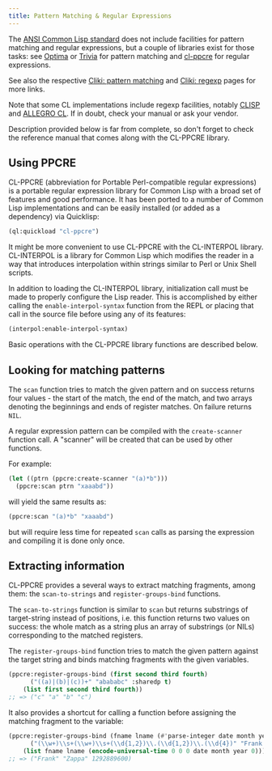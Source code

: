 ```yaml
---
title: Pattern Matching & Regular Expressions
---
```


The
[ANSI Common Lisp standard](http://www.lispworks.com/documentation/HyperSpec/index.html)
does not include facilities for pattern matching and regular
expressions, but a couple of libraries exist for those tasks: see
[Optima](https://github.com/m2ym/optima) or
[Trivia](https://github.com/guicho271828/trivia) for pattern matching
and [cl-ppcre](http://weitz.de/cl-ppcre/) for regular expressions.

See also the respective
[Cliki: pattern matching](http://www.cliki.net/pattern%20matching) and
[Cliki: regexp](http://www.cliki.net/Regular%20Expression) pages for more links.

Note that some CL implementations include regexp facilities, notably
[CLISP](http://clisp.sourceforge.net/impnotes.html#regexp) and
[ALLEGRO CL](https://franz.com/support/documentation/current/doc/regexp.htm). If
in doubt, check your manual or ask your vendor.

Description provided below is far from complete, so don't forget to
check the reference manual that comes along with the CL-PPCRE library.


## Using PPCRE

CL-PPCRE (abbreviation for Portable Perl-compatible regular
expressions) is a portable regular expression library for Common Lisp
with a broad set of features and good performance. It has been ported
to a number of Common Lisp implementations and can be easily installed
(or added as a dependency) via Quicklisp:

~~~lisp
(ql:quickload "cl-ppcre")
~~~

It might be more convenient to use CL-PPCRE with the CL-INTERPOL
library. CL-INTERPOL is a library for Common Lisp which modifies the
reader in a way that introduces interpolation within strings similar
to Perl or Unix Shell scripts.

In addition to loading the CL-INTERPOL library, initialization call
must be made to properly configure the Lisp reader. This is
accomplished by either calling the `enable-interpol-syntax` function
from the REPL or placing that call in the source file before using any
of its features:

~~~lisp
(interpol:enable-interpol-syntax)
~~~

Basic operations with the CL-PPCRE library functions are described
below.


## Looking for matching patterns

The `scan` function tries to match the given pattern and on success
returns four values - the start of the match, the end of the match,
and two arrays denoting the beginnings and ends of register
matches. On failure returns `NIL`.

A regular expression pattern can be compiled with the `create-scanner`
function call. A "scanner" will be created that can be used by other
functions.

For example:

~~~lisp
(let ((ptrn (ppcre:create-scanner "(a)*b")))
  (ppcre:scan ptrn "xaaabd"))
~~~

will yield the same results as:

~~~lisp
(ppcre:scan "(a)*b" "xaaabd")
~~~

but will require less time for repeated `scan` calls as parsing the
expression and compiling it is done only once.


## Extracting information

CL-PPCRE provides a several ways to extract matching fragments, among
them: the `scan-to-strings` and `register-groups-bind` functions.

The `scan-to-strings` function is similar to `scan` but returns
substrings of target-string instead of positions, i.e. this function
returns two values on success: the whole match as a string plus an
array of substrings (or NILs) corresponding to the matched registers.

The `register-groups-bind` function tries to match the given pattern
against the target string and binds matching fragments with the given
variables.

~~~lisp
(ppcre:register-groups-bind (first second third fourth)
      ("((a)|(b)|(c))+" "abababc" :sharedp t)
    (list first second third fourth))
;; => ("c" "a" "b" "c")
~~~

It also provides a shortcut for calling a function before assigning
the matching fragment to the variable:

~~~lisp
(ppcre:register-groups-bind (fname lname (#'parse-integer date month year))
      ("(\\w+)\\s+(\\w+)\\s+(\\d{1,2})\\.(\\d{1,2})\\.(\\d{4})" "Frank Zappa 21.12.1940")
    (list fname lname (encode-universal-time 0 0 0 date month year 0)))
;; => ("Frank" "Zappa" 1292889600)
~~~
